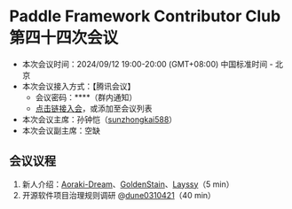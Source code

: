 # Paddle Framework Contributor Club 第四十四次会议

- 本次会议时间：2024/09/12 19:00-20:00 (GMT+08:00) 中国标准时间 - 北京
- 本次会议接入方式：【腾讯会议】
  - 会议密码：\*\*\*\*（群内通知）
  - [点击链接入会](https://meeting.tencent.com/dm/GeqTs8YW6HHQ)，或添加至会议列表
- 本次会议主席：孙钟恺（[sunzhongkai588](https://github.com/sunzhongkai588)）
- 本次会议副主席：空缺

## 会议议程

1. 新人介绍：[Aoraki-Dream](https://github.com/Aoraki-Dream)、[GoldenStain](https://github.com/GoldenStain)、[Layssy](https://github.com/Layssy)（5 min）
2. 开源软件项目治理规则调研 @[dune0310421](https://github.com/dune0310421)（40 min）
